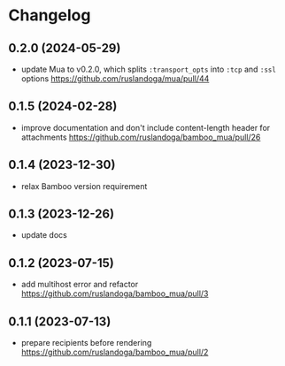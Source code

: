 # Changelog

## 0.2.0 (2024-05-29)

- update Mua to v0.2.0, which splits `:transport_opts` into `:tcp` and `:ssl` options https://github.com/ruslandoga/mua/pull/44

## 0.1.5 (2024-02-28)

- improve documentation and don't include content-length header for attachments https://github.com/ruslandoga/bamboo_mua/pull/26

## 0.1.4 (2023-12-30)

- relax Bamboo version requirement

## 0.1.3 (2023-12-26)

- update docs

## 0.1.2 (2023-07-15)

- add multihost error and refactor https://github.com/ruslandoga/bamboo_mua/pull/3

## 0.1.1 (2023-07-13)

- prepare recipients before rendering https://github.com/ruslandoga/bamboo_mua/pull/2
